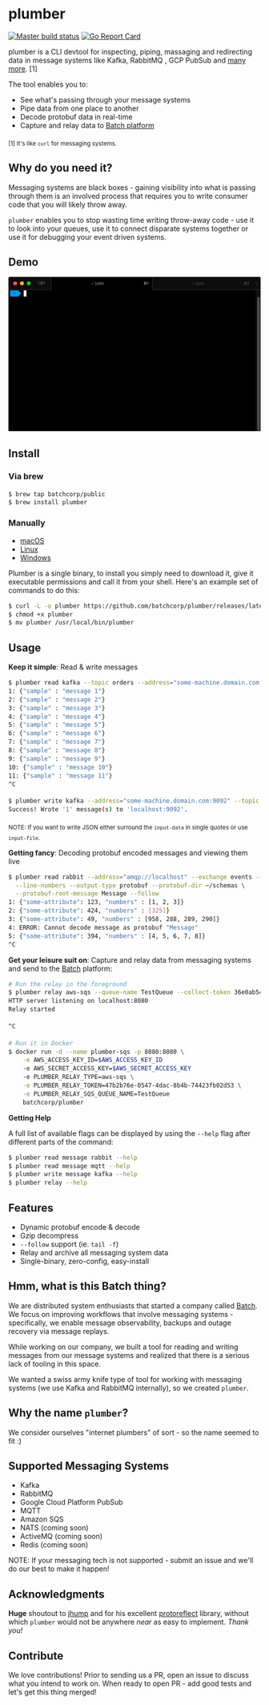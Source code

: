 plumber
=======

[![Master build status](https://github.com/batchcorp/plumber/workflows/master/badge.svg)]() [![Go Report Card](https://goreportcard.com/badge/github.com/batchcorp/plumber)]()

plumber is a CLI devtool for inspecting, piping, massaging and redirecting data
in message systems like Kafka, RabbitMQ , GCP PubSub and 
[many more](#supported-messaging-systems). \[1]

The tool enables you to:

* See what's passing through your message systems
* Pipe data from one place to another
* Decode protobuf data in real-time
* Capture and relay data to [Batch platform](https://batch.sh)

<sub>\[1] It's like `curl` for messaging systems.</sub>

## Why do you need it?

Messaging systems are black boxes - gaining visibility into what is passing
through them is an involved process that requires you to write consumer code
that you will likely throw away.

`plumber` enables you to stop wasting time writing throw-away code - use it to
look into your queues, use it to connect disparate systems together or use it
for debugging your event driven systems.

## Demo

![Brief Demo](./assets/demo.gif)

## Install

### Via brew

```bash
$ brew tap batchcorp/public
$ brew install plumber
```

### Manually

* [macOS](https://github.com/batchcorp/plumber/releases/latest/download/plumber-darwin)
* [Linux](https://github.com/batchcorp/plumber/releases/latest/download/plumber-linux)
* [Windows](https://github.com/batchcorp/plumber/releases/latest/download/plumber-windows.exe)

Plumber is a single binary, to install you simply need to download it, give it executable
permissions and call it from your shell. Here's an example set of commands to do this:

```bash
$ curl -L -o plumber https://github.com/batchcorp/plumber/releases/latest/download/plumber-darwin
$ chmod +x plumber
$ mv plumber /usr/local/bin/plumber
```

## Usage

**Keep it simple**: Read & write messages

```bash
$ plumber read kafka --topic orders --address="some-machine.domain.com:9092" --line-numbers --follow
1: {"sample" : "message 1"}
2: {"sample" : "message 2"}
3: {"sample" : "message 3"}
4: {"sample" : "message 4"}
5: {"sample" : "message 5"}
6: {"sample" : "message 6"}
7: {"sample" : "message 7"}
8: {"sample" : "message 8"}
9: {"sample" : "message 9"}
10: {"sample" : "message 10"}
11: {"sample" : "message 11"}
^C

$ plumber write kafka --address="some-machine.domain.com:9092" --topic orders --input-data "plain text"
Success! Wrote '1' message(s) to 'localhost:9092'.
```

<sub>NOTE: If you want to write JSON either surround the `input-data` in single
quotes or use `input-file`.

**Getting fancy**: Decoding protobuf encoded messages and viewing them live

```bash
$ plumber read rabbit --address="amqp://localhost" --exchange events --routing-key \# \
  --line-numbers --output-type protobuf --protobuf-dir ~/schemas \
  --protobuf-root-message Message --follow
1: {"some-attribute": 123, "numbers" : [1, 2, 3]}
2: {"some-attribute": 424, "numbers" : [325]}
3: {"some-attribute": 49, "numbers" : [958, 288, 289, 290]}
4: ERROR: Cannot decode message as protobuf "Message"
5: {"some-attribute": 394, "numbers" : [4, 5, 6, 7, 8]}
^C
```

**Get your leisure suit on**: Capture and relay data from messaging systems and
send to the [Batch](https://batch.sh) platform:

```bash
# Run the relay in the foreground
$ plumber relay aws-sqs --queue-name TestQueue --collect-token 36e0ab54-1296-4db5-8fb8-e5fe1b54d3aa
HTTP server listening on localhost:8080
Relay started

^C

# Run it in Docker
$ docker run -d --name plumber-sqs -p 8080:8080 \
    -e AWS_ACCESS_KEY_ID=$AWS_ACCESS_KEY_ID
    -e AWS_SECRET_ACCESS_KEY=$AWS_SECRET_ACCESS_KEY
    -e PLUMBER_RELAY_TYPE=aws-sqs \
    -e PLUMBER_RELAY_TOKEN=47b2b76e-0547-4dac-8b4b-74423fb02d53 \
    -e PLUMBER_RELAY_SQS_QUEUE_NAME=TestQueue
    batchcorp/plumber 
```

**Getting Help**

A full list of available flags can be displayed by using the `--help` flag after
different parts of the command:

```bash
$ plumber read message rabbit --help
$ plumber read message mqtt --help
$ plumber write message kafka --help
$ plumber relay --help
```

## Features

* Dynamic protobuf encode & decode
* Gzip decompress
* `--follow` support (ie. `tail -f`)
* Relay and archive all messaging system data
* Single-binary, zero-config, easy-install

## Hmm, what is this Batch thing?

We are distributed system enthusiasts that started a company called
[Batch](https://batch.sh). We focus on improving workflows that involve
messaging systems - specifically, we enable message observability, backups and
outage recovery via message replays.

While working on our company, we built a tool for reading and writing messages
from our message systems and realized that there is a serious lack of tooling
in this space.

We wanted a swiss army knife type of tool for working with messaging systems
(we use Kafka and RabbitMQ internally), so we created `plumber`.

## Why the name `plumber`?

We consider ourselves "internet plumbers" of sort - so the name seemed to fit :)

## Supported Messaging Systems

* Kafka
* RabbitMQ
* Google Cloud Platform PubSub
* MQTT
* Amazon SQS
* NATS (coming soon)
* ActiveMQ (coming soon)
* Redis (coming soon)

NOTE: If your messaging tech is not supported - submit an issue and we'll do
our best to make it happen!

## Acknowledgments

**Huge** shoutout to [jhump](https://github.com/jhump) and for his excellent
[protoreflect](https://github.com/jhump/protoreflect) library, without which
`plumber` would not be anywhere *near* as easy to implement. _Thank you!_

## Contribute

We love contributions! Prior to sending us a PR, open an issue to discuss what
you intend to work on. When ready to open PR - add good tests and let's get this
thing merged!
